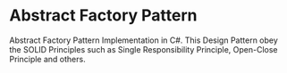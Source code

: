 # Abstract Factory Pattern

Abstract Factory Pattern Implementation in C#. This Design Pattern obey the SOLID Principles such as Single Responsibility Principle, Open-Close Principle and others.


